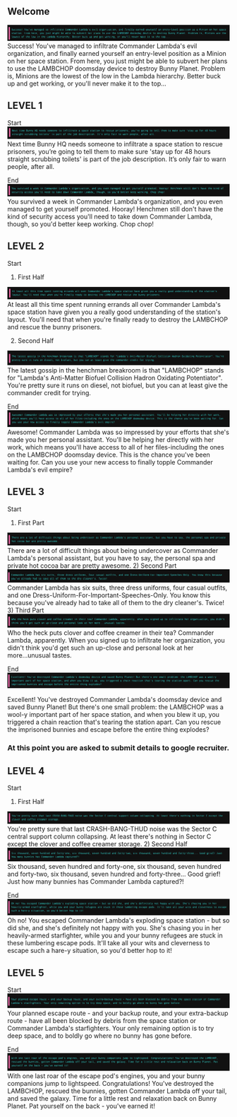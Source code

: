 ## Welcome
<img src="https://github.com/raghavpatnecha/Foobar/blob/master/screenshot/welcome.png">
Success! You've managed to infiltrate Commander Lambda's evil organization, and finally earned yourself an entry-level position as a Minion on her space station. From here, you just might be able to subvert her plans to use the LAMBCHOP doomsday device to destroy Bunny Planet. Problem is, Minions are the lowest of the low in the Lambda hierarchy. Better buck up and get working, or you'll never make it to the top...

## LEVEL 1
Start
<img src="https://github.com/raghavpatnecha/Foobar/blob/master/screenshot/lvl1_st.png">
Next time Bunny HQ needs someone to infiltrate a space station to rescue prisoners, you’re going to tell them to make sure 'stay up for 48 hours straight scrubbing toilets' is part of the job description. It’s only fair to warn people, after all.

End
<img src="https://github.com/raghavpatnecha/Foobar/blob/master/screenshot/lvl1_en.png">
You survived a week in Commander Lambda's organization, and you even managed to get yourself promoted. Hooray! Henchmen still don't have the kind of security access you'll need to take down Commander Lambda, though, so you'd better keep working. Chop chop!

## LEVEL 2 
Start

1) First Half
<img src="https://github.com/raghavpatnecha/Foobar/blob/master/screenshot/lvl2st.png">
At least all this time spent running errands all over Commander Lambda's space station have given you a really good understanding of the station's layout. You'll need that when you're finally ready to destroy the LAMBCHOP and rescue the bunny prisoners.

2) Second Half
<img src="https://github.com/raghavpatnecha/Foobar/blob/master/screenshot/lvl250.png">
The latest gossip in the henchman breakroom is that "LAMBCHOP" stands for "Lambda's Anti-Matter Biofuel Collision Hadron Oxidating Potentiator". You're pretty sure it runs on diesel, not biofuel, but you can at least give the commander credit for trying.

End
<img src="https://github.com/raghavpatnecha/Foobar/blob/master/screenshot/lvl2en.png">
Awesome! Commander Lambda was so impressed by your efforts that she's made you her personal assistant. You'll be helping her directly with her work, which means you'll have access to all of her files-including the ones on the LAMBCHOP doomsday device. This is the chance you've been waiting for. Can you use your new access to finally topple Commander Lambda's evil empire?

## LEVEL 3
Start

1) First Part
<img src="https://github.com/raghavpatnecha/Foobar/blob/master/screenshot/lvl3st.png">
There are a lot of difficult things about being undercover as Commander Lambda's personal assistant, but you have to say, the personal spa and private hot cocoa bar are pretty awesome.
2) Second Part
<img src="https://github.com/raghavpatnecha/Foobar/blob/master/screenshot/lvl333.png">
Commander Lambda has six suits, three dress uniforms, four casual outfits, and one Dress-Uniform-For-Important-Speeches-Only. You know this because you've already had to take all of them to the dry cleaner's. Twice!
3) Third Part
<img src="https://github.com/raghavpatnecha/Foobar/blob/master/screenshot/lvl366.png">
Who the heck puts clover and coffee creamer in their tea? Commander Lambda, apparently. When you signed up to infiltrate her organization, you didn't think you'd get such an up-close and personal look at her more...unusual tastes.

End
<img src="https://github.com/raghavpatnecha/Foobar/blob/master/screenshot/lvl3en.png">

Excellent! You've destroyed Commander Lambda's doomsday device and saved Bunny Planet! But there's one small problem: the LAMBCHOP was a wool-y important part of her space station, and when you blew it up, you triggered a chain reaction that's tearing the station apart. Can you rescue the imprisoned bunnies and escape before the entire thing explodes?

### At this point you are asked to submit details to google recruiter.

## LEVEL 4
Start

1) First Half
<img src="https://github.com/raghavpatnecha/Foobar/blob/master/screenshot/lvl4st.png">
You're pretty sure that last CRASH-BANG-THUD noise was the Sector C central support column collapsing. At least there's nothing in Sector C except the clover and coffee creamer storage.
2) Second Half
<img src="https://github.com/raghavpatnecha/Foobar/blob/master/screenshot/lvl450.png">
Six thousand, seven hundred and forty-one, six thousand, seven hundred and forty-two, six thousand, seven hundred and forty-three... Good grief! Just how many bunnies has Commander Lambda captured?!

End
<img src="https://github.com/raghavpatnecha/Foobar/blob/master/screenshot/lvl4en.png">
Oh no! You escaped Commander Lambda's exploding space station - but so did she, and she's definitely not happy with you. She's chasing you in her heavily-armed starfighter, while you and your bunny refugees are stuck in these lumbering escape pods. It'll take all your wits and cleverness to escape such a hare-y situation, so you'd better hop to it!

## LEVEL 5
Start
<img src="https://github.com/raghavpatnecha/Foobar/blob/master/screenshot/lvl5st.png">
Your planned escape route - and your backup route, and your extra-backup route - have all been blocked by debris from the space station or Commander Lambda's starfighters. Your only remaining option is to try deep space, and to boldly go where no bunny has gone before.

End
<img src="https://github.com/raghavpatnecha/Foobar/blob/master/screenshot/lvl5_en.png">
With one last roar of the escape pod's engines, you and your bunny companions jump to lightspeed. Congratulations! You've destroyed the LAMBCHOP, rescued the bunnies, gotten Commander Lambda off your tail, and saved the galaxy. Time for a little rest and relaxation back on Bunny Planet. Pat yourself on the back - you've earned it!
